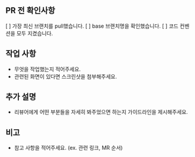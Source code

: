## PR 전 확인사항

[ ] 가장 최신 브랜치를 pull했습니다.
[ ] base 브랜치명을 확인했습니다.
[ ] 코드 컨벤션을 모두 지켰습니다.

## 작업 사항

- 무엇을 작업했는지 적어주세요.
- 관련된 화면이 있다면 스크린샷을 첨부해주세요.

## 추가 설명

- 리뷰어에게 어떤 부분들을 자세히 봐주었으면 하는지 가이드라인을 제시해주세요.

## 비고

- 참고 사항을 적어주세요. (ex. 관련 링크, MR 순서)
